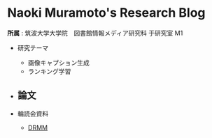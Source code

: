 # Naoki Muramoto's Research Blog

**所属** : 筑波大学大学院　図書館情報メディア研究科 于研究室 M1

- 研究テーマ
  - 画像キャプション生成
  - ランキング学習

- 論文
  -

- 輪読会資料
  - [DRMM](https://muramon.github.io/research-blog/reading/drmm)
